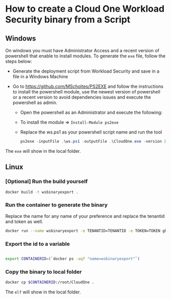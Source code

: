 # How to create a Cloud One Workload Security binary from a Script

## Windows

On windows you must have Administrator Access and a recent version of powershell that enable to install modules. To generate the `exe` file, follow the steps below:

- Generate the deployment script from Workload Security and save in a file in a Windows Machine

- Go to <https://github.com/MScholtes/PS2EXE> and follow the instructions to install the powershell module, use the newest version of powershell or a recent version to avoid dependencies issues and execute the powershell as admin.

  - Open the powershell as an Administrator and execute the following:

  - To install the module => `Install-Module ps2exe`

  - Replace the ws.ps1 as your powershell script name and run the tool

    ```powershell
    ps2exe -inputFile .\ws.ps1 -outputFile .\CloudOne.exe -version 20.0.0 -requireAdmin -product CloudOne -MTA
    ```

The `exe` will show in the local folder.

## Linux

### [Optional] Run the build yourself

```bash
docker build -t wsbinaryexport .
```

### Run the container to generate the binary

Replace the name for any name of your preference and replace the tenantid and token as well.

```bash
docker run --name wsbinaryexport -e TENANTID=TENANTID -e TOKEN=TOKEN ghcr.io/felipecosta09/wsbinaryexport
```

### Export the id to a variable

```bash

export CONTAINERID=(`docker ps -aqf "name=wsbinaryexport"`)
```

### Copy the binary to local folder

```bash
docker cp $CONTAINERID:/root/CloudOne .
```

The `elf` will show in the local folder.
